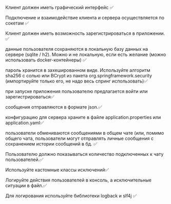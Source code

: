 Клиент должен иметь графический интерфейс  ✅

Подключение и взаимодействие клиента и сервера осуществляется по сокетам ✅

Клиент должен иметь возможность зарегистрироваться в приложении. ✅

данные пользователя сохраняются в локальную базу данных на сервере (sqlite / h2). Можно и не локальную, если есть желание (можно использовать docker-контейнеры) ✅

пароль хранится в захешированном виде. Используйте алгоритм sha256 с солью или BCrypt из пакета org.springframework.security (импортируйте только его, не надо весь спринг использовать)✅

при запуске приложения пользователю предлагается войти или зарегистрироваться✅

сообщения отправляются в формате json.✅

конфигурацию для сервера храните в файле application.properties или application.yaml✅

пользователи обмениваются сообщениями в общем чате (или, помимо общего чата, пользователи могут отправлять личные сообщения с сохранением истории сообщений в бд. ✅

Пользователю должно показываться количество подключенных к чату пользователей.✅

Используйте кастомные классы исключений✅

Логируйте действия пользователей в консоль, а исключительные ситуации в файл.✅

Для логирования используйте библиотеки logback и slf4j ✅

